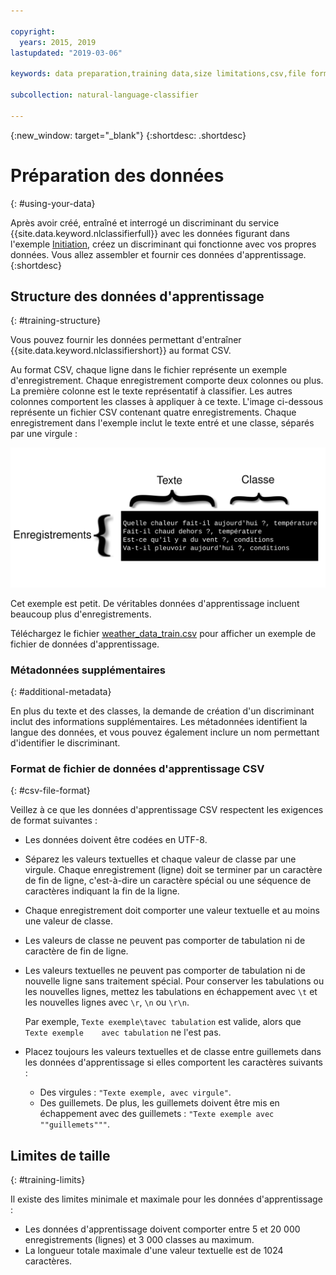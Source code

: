 ```yaml
---

copyright:
  years: 2015, 2019
lastupdated: "2019-03-06"

keywords: data preparation,training data,size limitations,csv,file format,classes,texts

subcollection: natural-language-classifier

---
```


{:new_window: target="_blank"}
{:shortdesc: .shortdesc}

# Préparation des données
{: #using-your-data}

Après avoir créé, entraîné et interrogé un discriminant du service {{site.data.keyword.nlclassifierfull}} avec les données figurant dans l'exemple [Initiation](/docs/services/natural-language-classifier?topic=natural-language-classifier-natural-language-classifier#natural-language-classifier), créez un discriminant qui fonctionne avec vos propres données. Vous allez assembler et fournir ces données d'apprentissage.
{:shortdesc}

## Structure des données d'apprentissage
{: #training-structure}

Vous pouvez fournir les données permettant d'entraîner
{{site.data.keyword.nlclassifiershort}} au format CSV.

Au format CSV, chaque ligne dans le fichier représente un exemple d'enregistrement. Chaque enregistrement comporte deux colonnes ou plus. La première colonne est le texte représentatif à classifier. Les autres colonnes comportent les classes à appliquer à ce texte. L'image ci-dessous représente un fichier CSV contenant quatre enregistrements. Chaque enregistrement dans l'exemple inclut le texte entré et une classe, séparés par une virgule :

![](images/train_sample.svg)

Cet exemple est petit. De véritables données d'apprentissage incluent beaucoup plus d'enregistrements.

Téléchargez le fichier <a target="_blank" href="https://watson-developer-cloud.github.io/doc-tutorial-downloads/natural-language-classifier/weather_data_train.csv" download="weather_data_train.csv">weather_data_train.csv</a> pour afficher un exemple de fichier de données d'apprentissage.

### Métadonnées supplémentaires
{: #additional-metadata}

En plus du texte et des classes, la demande de création d'un discriminant inclut des informations supplémentaires. Les métadonnées identifient la langue des données, et vous pouvez également inclure un nom permettant d'identifier le discriminant.

### Format de fichier de données d'apprentissage CSV
{: #csv-file-format}

Veillez à ce que les données d'apprentissage CSV respectent les exigences de format suivantes :

- Les données doivent être codées en UTF-8.
- Séparez les valeurs textuelles et chaque valeur de classe par une virgule. Chaque enregistrement (ligne) doit se terminer par un caractère de fin de ligne, c'est-à-dire un caractère spécial ou une séquence de caractères indiquant la fin de la ligne.
- Chaque enregistrement doit comporter une valeur textuelle et au moins une valeur de classe.
- Les valeurs de classe ne peuvent pas comporter de tabulation ni de caractère de fin de ligne.
- Les valeurs textuelles ne peuvent pas comporter de tabulation ni de nouvelle ligne sans traitement spécial. Pour conserver les tabulations ou les nouvelles lignes, mettez les tabulations en échappement avec `\t` et les nouvelles lignes avec `\r`, `\n` ou `\r\n`.

    Par exemple, `Texte exemple\tavec tabulation` est valide, alors que <code>Texte exemple&nbsp;&nbsp;&nbsp;&nbsp;avec tabulation</code> ne l'est pas.
- Placez toujours les valeurs textuelles et de classe entre guillemets dans les données d'apprentissage si elles comportent les caractères suivants :
    - Des virgules : `"Texte exemple, avec virgule"`.
    - Des guillemets. De plus, les guillemets doivent être mis en échappement avec des guillemets : `"Texte exemple avec ""guillemets"""`.

## Limites de taille
{: #training-limits}

Il existe des limites minimale et maximale pour les données d'apprentissage :

- Les données d'apprentissage doivent comporter entre 5 et 20 000 enregistrements (lignes) et 3 000 classes au maximum.
- La longueur totale maximale d'une valeur textuelle est de 1024 caractères.
